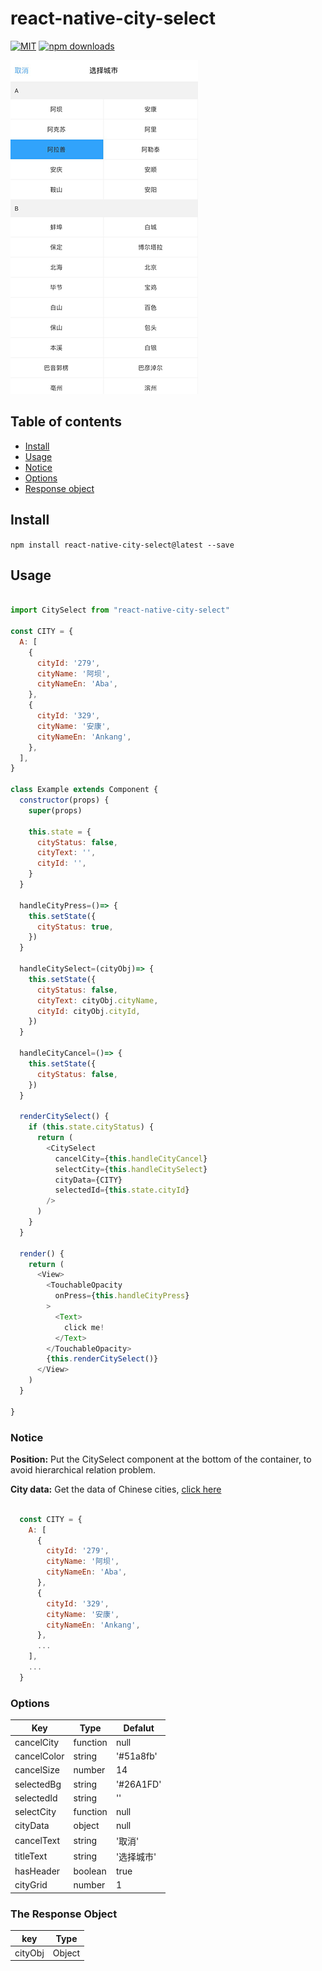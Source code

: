 # react-native-city-select
[![MIT](https://img.shields.io/dub/l/vibe-d.svg)](https://github.com/ryanyu104/react-native-city-select/blob/master/LICENSE.md)
[![npm downloads](https://img.shields.io/npm/dm/react-native-city-select.svg)](https://www.npmjs.com/package/react-native-city-select)

![ui](./ui.png )

## Table of contents
- [Install](#install)
- [Usage](#usage)
- [Notice](#notice)
- [Options](#options)
- [Response object](#the-response-object)

## Install

`npm install react-native-city-select@latest --save`

## Usage

```javascript

import CitySelect from "react-native-city-select"

const CITY = {
  A: [
    {
      cityId: '279',
      cityName: '阿坝',
      cityNameEn: 'Aba',
    },
    {
      cityId: '329',
      cityName: '安康',
      cityNameEn: 'Ankang',
    },
  ],
}

class Example extends Component {
  constructor(props) {
    super(props)

    this.state = {
      cityStatus: false,
      cityText: '',
      cityId: '',
    }
  }

  handleCityPress=()=> {
    this.setState({
      cityStatus: true,
    })
  }

  handleCitySelect=(cityObj)=> {
    this.setState({
      cityStatus: false,
      cityText: cityObj.cityName,
      cityId: cityObj.cityId,
    })
  }

  handleCityCancel=()=> {
    this.setState({
      cityStatus: false,
    })
  }

  renderCitySelect() {
    if (this.state.cityStatus) {
      return (
        <CitySelect
          cancelCity={this.handleCityCancel}
          selectCity={this.handleCitySelect}
          cityData={CITY}
          selectedId={this.state.cityId}
        />
      )
    }
  }

  render() {
    return (
      <View>
        <TouchableOpacity
          onPress={this.handleCityPress}
        >
          <Text>
            click me!
          </Text>
        </TouchableOpacity>
        {this.renderCitySelect()}
      </View>
    )
  }

}

```

### Notice

<b>Position:</b> Put the CitySelect component at the bottom of the container, to avoid hierarchical relation problem.

<b>City data:</b> Get the data of Chinese cities, [click here](https://github.com/ryanyu104/react-native-city-select/blob/master/cityData.js)


```javascript

  const CITY = {
    A: [
      {
        cityId: '279',
        cityName: '阿坝',
        cityNameEn: 'Aba',
      },
      {
        cityId: '329',
        cityName: '安康',
        cityNameEn: 'Ankang',
      },
      ...
    ],
    ...
  }

```


### Options

Key | Type | Defalut
------ | ---- |  ----
cancelCity | function | null
cancelColor | string | '#51a8fb'
cancelSize | number | 14
selectedBg | string | '#26A1FD'
selectedId | string | ''
selectCity | function | null
cityData | object | null
cancelText | string | '取消'
titleText | string | '选择城市'
hasHeader | boolean | true
cityGrid | number | 1



### The Response Object

key | Type
------  | ----------------------
cityObj | Object

